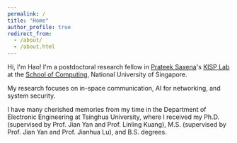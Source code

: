 ```yaml
---
permalink: /
title: "Home"
author_profile: true
redirect_from:
  - /about/
  - /about.html
---
```


Hi, I'm Hao! I'm a postdoctoral research fellow in [Prateek Saxena](https://www.comp.nus.edu.sg/~prateeks/)'s [KISP Lab](https://kisp.comp.nus.edu.sg/) at the [School of Computing](https://www.comp.nus.edu.sg/cs/), National University of Singapore.  

My research focuses on in-space communication, AI for networking, and system security.  

I have many cherished memories from my time in the Department of Electronic Engineering at Tsinghua University, where I received my Ph.D. (supervised by Prof. Jian Yan and Prof. Linling Kuang), M.S. (supervised by Prof. Jian Yan and Prof. Jianhua Lu), and B.S. degrees.  


